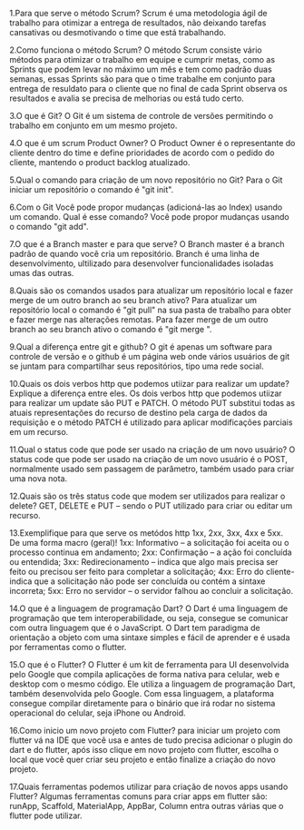 1.Para que serve o método Scrum?
	Scrum é uma metodologia ágil de trabalho para otimizar a entrega de resultados,
	não deixando tarefas cansativas ou desmotivando o time que está trabalhando.

2.Como funciona o método Scrum? 
	O método Scrum consiste vário métodos para otimizar o trabalho em equipe e cumprir metas, 
	como as Sprints que podem levar no máximo um mês e tem como padrão duas semanas, essas Sprints 
	são para que o time trabalhe em conjunto para entrega de resuldato para o cliente que no final 
	de cada Sprint observa os resultados e avalia se precisa de melhorias ou está tudo certo.

3.O que é Git? 
	O Git é um sistema de controle de versões permitindo o trabalho em conjunto em um mesmo projeto.

4.O que é um scrum Product Owner? 
	O Product Owner é o representante do cliente dentro do time e define prioridades de acordo com 
	o pedido do cliente, mantendo o product backlog atualizado.

5.Qual o comando para criação de um novo repositório no Git?
	Para o Git iniciar um repositório o comando é "git init". 

6.Com o Git Você pode propor mudanças (adicioná-las ao Index) usando um comando. Qual é esse comando? 
	Você pode propor mudanças usando o comando "git add".

7.O que é a Branch master e para que serve? 
	O Branch master é a branch padrão de quando você cria um repositório. Branch é uma linha de desenvolvimento, 
	ultilizado para desenvolver funcionalidades isoladas umas das outras. 

8.Quais são os comandos usados para atualizar um repositório local e fazer merge de um outro branch ao seu branch ativo? 
	Para atualizar um repositório local o comando é "git pull" na sua pasta de trabalho para obter e fazer merge 
	nas alterações remotas. Para fazer merge de um outro branch ao seu branch ativo o comando é "git merge <branch>".

9.Qual a diferença entre git e github? 
	O git é apenas um software para controle de versão e o github é um página web onde vários usuários de git 
	se juntam para compartilhar seus repositórios, tipo uma rede social.

10.Quais os dois verbos http que podemos utiizar para realizar um update? Explique a diferença entre eles. 
	Os dois verbos http que podemos utiizar para realizar um update são PUT e PATCH. O método PUT substitui 
	todas as atuais representações do recurso de destino pela carga de dados da requisição e o método PATCH é 
	utilizado para aplicar modificações parciais em um recurso.

11.Qual o status code que pode ser usado na criação de um novo usuário? 
	O status code que pode ser usado na criação de um novo usuário é o POST, normalmente usado sem passagem de 
	parâmetro, também usado para criar uma nova nota.

12.Quais são os três status code que modem ser utilizados para realizar o delete? 
	GET, DELETE e PUT – sendo o PUT utilizado para criar ou editar um recurso.

13.Exemplifique para que serve os metódos http 1xx, 2xx, 3xx, 4xx e 5xx. De uma forma macro (geral)! 
	1xx: Informativo – a solicitação foi aceita ou o processo continua em andamento;
	2xx: Confirmação – a ação foi concluída ou entendida;
	3xx: Redirecionamento – indica que algo mais precisa ser feito ou precisou ser feito para completar a solicitação;
	4xx: Erro do cliente- indica que a solicitação não pode ser concluída ou contém a sintaxe incorreta;
	5xx: Erro no servidor – o servidor falhou ao concluir a solicitação.

14.O que é a linguagem de programação Dart?
	O Dart é uma linguagem de programação que tem interoperabilidade, ou seja, consegue se comunicar com outra linguagem que é o JavaScript. 
	O Dart tem paradigma de orientação a objeto com uma sintaxe simples e fácil de aprender e é usada por ferramentas como o flutter.

15.O que é o Flutter?
	O Flutter é um kit de ferramenta para UI desenvolvida pelo Google que compila aplicações de forma nativa para celular, web e desktop 
	com o mesmo código. Ele utiliza a linguagem de programação Dart, também desenvolvida pelo Google. Com essa linguagem, a plataforma 
	consegue compilar diretamente para o binário que irá rodar no sistema operacional do celular, seja iPhone ou Android. 	

16.Como inicio um novo projeto com Flutter?
	para iniciar um projeto com flutter vá na IDE que você usa e antes de tudo precisa adicionar o plugin do dart e do flutter, após isso clique em novo projeto com flutter, escolha o local que você quer criar seu projeto e então finalize a criação do novo projeto. 

17.Quais ferramentas podemos utilizar para criação de novos apps usando Flutter?
	Algumas ferramentas comuns para criar apps em flutter são: runApp, Scaffold, MaterialApp, AppBar, Column entra outras várias que 
	o flutter pode utilizar.